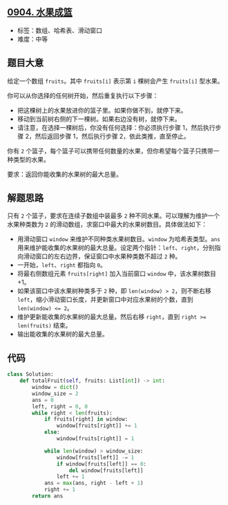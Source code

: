 ## [0904. 水果成篮](https://leetcode-cn.com/problems/fruit-into-baskets/)

- 标签：数组、哈希表、滑动窗口
- 难度：中等

## 题目大意

给定一个数组 `fruits`。其中 `fruits[i]` 表示第 `i` 棵树会产生 `fruits[i]` 型水果。

你可以从你选择的任何树开始，然后重复执行以下步骤：

- 把这棵树上的水果放进你的篮子里。如果你做不到，就停下来。
- 移动到当前树右侧的下一棵树。如果右边没有树，就停下来。
- 请注意，在选择一棵树后，你没有任何选择：你必须执行步骤 1，然后执行步骤 2，然后返回步骤 1，然后执行步骤 2，依此类推，直至停止。

你有 `2` 个篮子，每个篮子可以携带任何数量的水果，但你希望每个篮子只携带一种类型的水果。

要求：返回你能收集的水果树的最大总量。

## 解题思路

只有 `2` 个篮子，要求在连续子数组中装最多 `2` 种不同水果。可以理解为维护一个水果种类数为 `2` 的滑动数组，求窗口中最大的水果树数目。具体做法如下：

- 用滑动窗口 `window` 来维护不同种类水果树数目。`window` 为哈希表类型。`ans` 用来维护能收集的水果树的最大总量。设定两个指针：`left`、`right`，分别指向滑动窗口的左右边界，保证窗口中水果种类数不超过 `2` 种。
- 一开始，`left`、`right` 都指向 `0`。
- 将最右侧数组元素 `fruits[right]` 加入当前窗口 `window` 中，该水果树数目 +1。
- 如果该窗口中该水果树种类多于 `2` 种，即 `len(window) > 2`，则不断右移 `left`，缩小滑动窗口长度，并更新窗口中对应水果树的个数，直到 `len(window) <= 2`。
- 维护更新能收集的水果树的最大总量。然后右移 `right`，直到 `right >= len(fruits)` 结束。
- 输出能收集的水果树的最大总量。

## 代码

```Python
class Solution:
    def totalFruit(self, fruits: List[int]) -> int:
        window = dict()
        window_size = 2
        ans = 0
        left, right = 0, 0
        while right < len(fruits):
            if fruits[right] in window:
                window[fruits[right]] += 1
            else:
                window[fruits[right]] = 1

            while len(window) > window_size:
                window[fruits[left]] -= 1
                if window[fruits[left]] == 0:
                    del window[fruits[left]]
                left += 1
            ans = max(ans, right - left + 1)
            right += 1
        return ans
```

